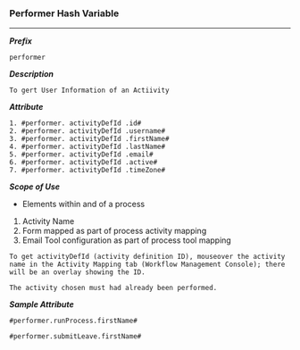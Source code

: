 ### Performer Hash Variable

---

***Prefix***
```
performer
```

***Description***

```
To gert User Information of an Actiivity
```

***Attribute***

```	
1. #performer. activityDefId .id#
2. #performer. activityDefId .username#
3. #performer. activityDefId .firstName#
4. #performer. activityDefId .lastName#
5. #performer. activityDefId .email#
6. #performer. activityDefId .active#
7. #performer. activityDefId .timeZone#
```

***Scope of Use***
- Elements within and of a process
1. Activity Name
2. Form mapped as part of process activity mapping 
3. Email Tool configuration as part of process tool mapping

```
To get activityDefId (activity definition ID), mouseover the activity name in the Activity Mapping tab (Workflow Management Console); there will be an overlay showing the ID.
```

```
The activity chosen must had already been performed.
```

***Sample Attribute***

`#performer.runProcess.firstName#`

`#performer.submitLeave.firstName#`

